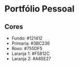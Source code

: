# Portfólio Pessoal

## Cores

- Fundo: #121412
- Primaria: #3BC236
- Roxo: #755DF5
- Laranja 1: #F5812C
- Laranja 2: #A85E27